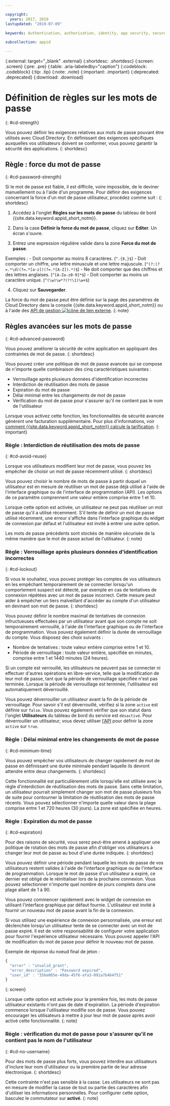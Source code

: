 ```yaml
---

copyright:
  years: 2017, 2019
lastupdated: "2019-07-09"

keywords: Authentication, authorization, identity, app security, secure, directory, registry, passwords, languages, lockout

subcollection: appid

---
```


{:external: target="_blank" .external}
{:shortdesc: .shortdesc}
{:screen: .screen}
{:pre: .pre}
{:table: .aria-labeledby="caption"}
{:codeblock: .codeblock}
{:tip: .tip}
{:note: .note}
{:important: .important}
{:deprecated: .deprecated}
{:download: .download}

# Définition de règles sur les mots de passe
{: #cd-strength}

Vous pouvez définir les exigences relatives aux mots de passe pouvant être utilisés avec Cloud Directory. En définissant des exigences spécifiques auxquelles vos utilisateurs doivent se conformer, vous pouvez garantir la sécurité des applications.
{: shortdesc}

## Règle : force du mot de passe
{: #cd-password-strength}

Si le mot de passe est fiable, il est difficile, voire impossible, de le deviner manuellement ou à l'aide d'un programme. Pour définir des exigences concernant la force d'un mot de passe utilisateur, procédez comme suit :
{: shortdesc}

1. Accédez à l'onglet **Règles sur les mots de passe** du tableau de bord {{site.data.keyword.appid_short_notm}}.

2. Dans la case **Définir la force du mot de passe**, cliquez sur **Editer**. Un écran s'ouvre.

3. Entrez une expression régulière valide dans la zone **Force du mot de passe**.

  Exemples :
    - Doit comporter au moins 8 caractères. (`^.{8,}$`)
    - Doit comporter un chiffre, une lettre minuscule et une lettre majuscule. (`^(?:(?=.*\d)(?=.*[a-z])(?=.*[A-Z]).*)$`)
    - Ne doit comporter que des chiffres et des lettres anglaises. (`^[A-Za-z0-9]*$`)
    - Doit comporter au moins un caractère unique. (`^(\w)\w*?(?!\1)\w+$`)

4. Cliquez sur **Sauvegarder**.

La force du mot de passe peut être définie sur la page des paramètres de Cloud Directory dans la console {{site.data.keyword.appid_short_notm}} ou à l'aide des <a href="https://us-south.appid.cloud.ibm.com/swagger-ui/#/Management%20API%20-%20Config/mgmt.set_cloud_directory_password_regex" target="_blank">API de gestion <img src="../../icons/launch-glyph.svg" alt="Icône de lien externe"></a>.
{: note}


## Règles avancées sur les mots de passe
{: #cd-advanced-password}


Vous pouvez améliorer la sécurité de votre application en appliquant des contraintes de mot de passe.
{: shortdesc}


Vous pouvez créer une politique de mot de passe avancée qui se compose de n'importe quelle combinaison des cinq caractéristiques suivantes :

 - Verrouillage après plusieurs données d'identification incorrectes
 - Interdiction de réutilisation des mots de passe
 - Expiration du mot de passe
 - Délai minimal entre les changements de mot de passe
 - Vérification du mot de passe pour s'assurer qu'il ne contient pas le nom de l'utilisateur


 Lorsque vous activez cette fonction, les fonctionnalités de sécurité avancée génèrent une facturation supplémentaire. Pour plus d'informations, voir [comment {{site.data.keyword.appid_short_notm}} calcule la tarification](/docs/services/appid?topic=appid-faq#faq-pricing).
 {: important}


### Règle : Interdiction de réutilisation des mots de passe
{: #cd-avoid-reuse}

Lorsque vos utilisateurs modifient leur mot de passe, vous pouvez les empêcher de choisir un mot de passe récemment utilisé.
{: shortdesc}

Vous pouvez choisir le nombre de mots de passe à partir duquel un utilisateur est en mesure de réutiliser un mot de passe déjà utilisé à l'aide de l'interface graphique ou de l'interface de programmation (API). Les options de ce paramètre comprennent une valeur entière comprise entre 1 et 10.

Lorsque cette option est activée, un utilisateur ne peut pas réutiliser un mot de passe qu'il a utilisé récemment. S'il tente de définir un mot de passe utilisé récemment, une erreur s'affiche dans l'interface graphique du widget de connexion par défaut et l'utilisateur est invité à entrer une autre option.

Les mots de passe précédents sont stockés de manière sécurisée de la même manière que le mot de passe actuel de l'utilisateur.
{: note}


### Règle : Verrouillage après plusieurs données d'identification incorrectes
{: #cd-lockout}

Si vous le souhaitez, vous pouvez protéger les comptes de vos utilisateurs en les empêchant temporairement de se connecter lorsqu'un comportement suspect est détecté, par exemple en cas de tentatives de connexion répétées avec un mot de passe incorrect. Cette mesure peut aider à empêcher un tiers malveillant d'accéder au compte d'un utilisateur en devinant son mot de passe.
{: shortdesc}

Vous pouvez définir le nombre maximal de tentatives de connexion infructueuses effectuées par un utilisateur avant que son compte ne soit temporairement verrouillé, à l'aide de l'interface graphique ou de l'interface de programmation. Vous pouvez également définir la durée de verrouillage du compte. Vous disposez des choix suivants :

* Nombre de tentatives : toute valeur entière comprise entre 1 et 10.
* Période de verrouillage : toute valeur entière, spécifiée en minutes, comprise entre 1 et 1440 minutes (24 heures).

Si un compte est verrouillé, les utilisateurs ne peuvent pas se connecter ni effectuer d'autres opérations en libre-service, telle que la modification de leur mot de passe, tant que la période de verrouillage spécifiée n'est pas terminée. Lorsque la période de verrouillage est terminée, l'utilisateur est automatiquement déverrouillé.

Vous pouvez déverrouiller un utilisateur avant la fin de la période de verrouillage. Pour savoir s'il est déverrouillé, vérifiez si la zone `active` est définie sur `false`. Vous pouvez également vérifier que son statut dans l'onglet **Utilisateurs** du tableau de bord du service est `désactivé`. Pour déverrouiller un utilisateur, vous devez utiliser [l'API](https://us-south.appid.cloud.ibm.com/swagger-ui/#/Cloud_Directory_Users/updateCloudDirectoryUser) pour définir la zone `active` sur `true`.


### Règle : Délai minimal entre les changements de mot de passe
{: #cd-minimum-time}

Vous pouvez empêcher vos utilisateurs de changer rapidement de mot de passe en définissant une durée minimale pendant laquelle ils devront attendre entre deux changements.
{: shortdesc}

Cette fonctionnalité est particulièrement utile lorsqu'elle est utilisée avec la règle d'interdiction de réutilisation des mots de passe. Sans cette limitation, un utilisateur pourrait simplement changer son mot de passe plusieurs fois de suite pour contourner la limitation de réutilisation des mots de passe récents. Vous pouvez sélectionner n'importe quelle valeur dans la plage comprise entre 1 et 720 heures (30 jours). La zone est spécifiée en heures.


### Règle : Expiration du mot de passe
{: #cd-expiration}

Pour des raisons de sécurité, vous serez peut-être amené à appliquer une politique de rotation des mots de passe afin d'obliger vos utilisateurs à changer leur mot de passe au bout d'une durée indiquée.
{: shortdesc}

Vous pouvez définir une période pendant laquelle les mots de passe de vos utilisateurs restent valides à l'aide de l'interface graphique ou de l'interface de programmation. Lorsque le mot de passe d'un utilisateur a expiré, ce dernier est obligé de le réinitialiser lors de la prochaine connexion. Vous pouvez sélectionner n'importe quel nombre de jours complets dans une plage allant de 1 à 90.

Vous pouvez commencer rapidement avec le widget de connexion en utilisant l'interface graphique par défaut fournie. L'utilisateur est invité à fournir un nouveau mot de passe avant la fin de la connexion.

Si vous utilisez une expérience de connexion personnalisée, une erreur est déclenchée lorsqu'un utilisateur tente de se connecter avec un mot de passe expiré. Il est de votre responsabilité de configurer votre application pour fournir l'expérience utilisateur nécessaire. Vous pouvez appeler l'API de modification du mot de passe pour définir le nouveau mot de passe.

Exemple de réponse du noeud final de jeton :

```javascript
{
  "error" : "invalid_grant",
  "error_description" : "Password expired",
  "user_id" : "356e065e-49da-45f6-afa3-091a7b464f51"
}
```
{: screen}

Lorsque cette option est activée pour la première fois, les mots de passe utilisateur existants n'ont pas de date d'expiration. La période d'expiration commence lorsque l'utilisateur modifie son de passe. Vous pouvez encourager les utilisateurs à mettre à jour leur mot de passe après avoir activé cette fonctionnalité.
{: note}


### Règle : vérification du mot de passe pour s'assurer qu'il ne contient pas le nom de l'utilisateur
{: #cd-no-username}

Pour des mots de passe plus forts, vous pouvez interdire aux utilisateurs d'inclure leur nom d'utilisateur ou la première partie de leur adresse électronique.
{: shortdesc}

Cette contrainte n'est pas sensible à la casse. Les utilisateurs ne sont pas en mesure de modifier la casse de tout ou partie des caractères afin d'utiliser les informations personnelles. Pour configurer cette option, basculez le commutateur sur **activé**.
{: note}

